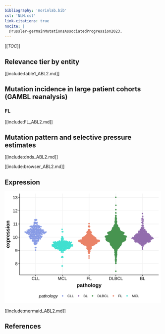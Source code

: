 ```yaml
---
bibliography: 'morinlab.bib'
csl: 'NLM.csl'
link-citations: true
nocite: |
  @russler-germainMutationsAssociatedProgression2023, 
---
```


[[_TOC_]]

## Relevance tier by entity

[[include:table1_ABL2.md]]

## Mutation incidence in large patient cohorts (GAMBL reanalysis)

### FL
[[include:FL_ABL2.md]]

## Mutation pattern and selective pressure estimates

[[include:dnds_ABL2.md]]

[[include:browser_ABL2.md]]

## Expression
![](images/gene_expression/ABL2_by_pathology.svg)


[[include:mermaid_ABL2.md]]

## References


<!-- ORIGIN: russler-germainMutationsAssociatedProgression2023a -->
<!-- FL: russler-germainMutationsAssociatedProgression2023b -->
